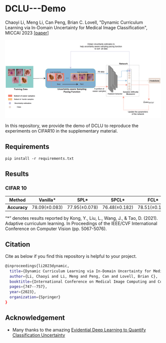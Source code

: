 # DCLU---Demo
Chaoyi Li, Meng Li, Can Peng, Brian C. Lovell, "Dynamic Curriculum Learning via In-Domain Uncertainty for Medical Image Classification", MICCAI 2023 [[paper]](https://link.springer.com/chapter/10.1007/978-3-031-43904-9_72)

![image](./DCLU_framework.png)

In this repository, we provide the demo of DCLU to reproduce the experiments on CIFAR10 in the supplementary material.

## Requirements
```
pip install -r requirements.txt
```

## Results
### CIFAR 10

|**Method**|Vanilla*|SPL*|SPCL*|FCL*|Adaptive CL*|Ours(exp)|Ours(full)|
|----------|-------|---|----|---|-----------|---------|----------|
|**Accuracy**|$78.09(± 0.083)$|$77.95 (± 0.078)$|$76.48 (± 0.182)$|$78.51 (± 0.106)$|$79.74 (± 0.074)$|$81.16 (± 0.553)$|$81.58(± 0.064)$|

“*” denotes results reported by Kong, Y., Liu, L., Wang, J., & Tao, D. (2021). Adaptive curriculum learning. In Proceedings of the IEEE/CVF International Conference on Computer Vision (pp. 5067-5076).

## Citation
Cite as below if you find this repository is helpful to your project.
```sh
@inproceedings{li2023dynamic,
  title={Dynamic Curriculum Learning via In-Domain Uncertainty for Medical Image Classification},
  author={Li, Chaoyi and Li, Meng and Peng, Can and Lovell, Brian C},
  booktitle={International Conference on Medical Image Computing and Computer-Assisted Intervention},
  pages={747--757},
  year={2023},
  organization={Springer}
}
```
## Acknowledgement
* Many thanks to the amazing [Evidential Deep Learning to Quantify Classification Uncertainty](https://github.com/muratsensoy/muratsensoy.github.io/blob/master/uncertainty.ipynb)
